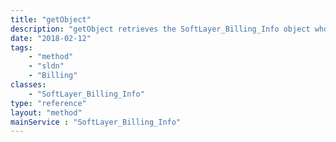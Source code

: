```yaml
---
title: "getObject"
description: "getObject retrieves the SoftLayer_Billing_Info object whose data corresponds to the account to which your portal user is tied. "
date: "2018-02-12"
tags:
    - "method"
    - "sldn"
    - "Billing"
classes:
    - "SoftLayer_Billing_Info"
type: "reference"
layout: "method"
mainService : "SoftLayer_Billing_Info"
---
```


